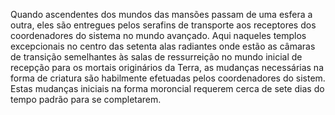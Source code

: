 ﻿Quando ascendentes dos mundos das mansões passam de uma esfera a outra, eles são entregues pelos serafins de transporte aos receptores dos coordenadores do sistema no mundo avançado. Aqui naqueles templos excepcionais no centro das setenta alas radiantes onde estão as câmaras de transição semelhantes às salas de ressurreição no mundo inicial de recepção para os mortais originários da Terra, as mudanças necessárias na forma de criatura são habilmente efetuadas pelos coordenadores do sistem. Estas mudanças iniciais na forma moroncial requerem cerca de sete dias do tempo padrão para se completarem.